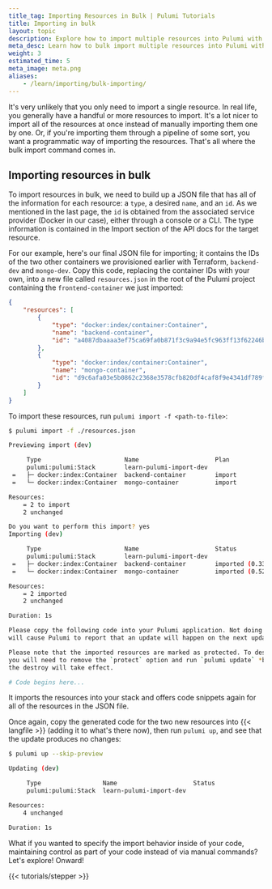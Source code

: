```yaml
---
title_tag: Importing Resources in Bulk | Pulumi Tutorials
title: Importing in bulk
layout: topic
description: Explore how to import multiple resources into Pulumi with a JSON file.
meta_desc: Learn how to bulk import multiple resources into Pulumi with a JSON file in this tutorial.
weight: 3
estimated_time: 5
meta_image: meta.png
aliases:
    - /learn/importing/bulk-importing/
---
```


It's very unlikely that you only need to import a single resource. In real life, you generally have a handful or more resources to import. It's a lot nicer to import all of the resources at once instead of manually importing them one by one. Or, if you're importing them through a pipeline of some sort, you want a programmatic way of importing the resources. That's all where the bulk import command comes in.

## Importing resources in bulk

To import resources in bulk, we need to build up a JSON file that has all of the information for each resource: a `type`, a desired `name`, and an `id`. As we mentioned in the last page, the `id` is obtained from the associated service provider (Docker in our case), either through a console or a CLI. The type information is contained in the Import section of the API docs for the target resource.

For our example, here's our final JSON file for importing; it contains the IDs of the two other containers we provisioned earlier with Terraform, `backend-dev` and `mongo-dev`. Copy this code, replacing the container IDs with your own, into a new file called `resources.json` in the root of the Pulumi project containing the `frontend-container` we just imported:

```json
{
    "resources": [
        {
            "type": "docker:index/container:Container",
            "name": "backend-container",
            "id": "a4087dbaaaa3ef75ca69fa0b871f3c9a94e5fc963ff13f62246b97bc75e20fc0"
        },
        {
            "type": "docker:index/container:Container",
            "name": "mongo-container",
            "id": "d9c6afa03e5b0862c2368e3578cfb820df4caf8f9e4341df789fdd2c0e53081a"
        }
    ]
}
```

To import these resources, run `pulumi import -f <path-to-file>`:

```bash
$ pulumi import -f ./resources.json

Previewing import (dev)

     Type                       Name                     Plan
     pulumi:pulumi:Stack        learn-pulumi-import-dev
 =   ├─ docker:index:Container  backend-container        import
 =   └─ docker:index:Container  mongo-container          import

Resources:
    = 2 to import
    2 unchanged

Do you want to perform this import? yes
Importing (dev)

     Type                       Name                     Status
     pulumi:pulumi:Stack        learn-pulumi-import-dev
 =   ├─ docker:index:Container  backend-container        imported (0.33s)
 =   └─ docker:index:Container  mongo-container          imported (0.52s)

Resources:
    = 2 imported
    2 unchanged

Duration: 1s

Please copy the following code into your Pulumi application. Not doing so
will cause Pulumi to report that an update will happen on the next update command.

Please note that the imported resources are marked as protected. To destroy them
you will need to remove the `protect` option and run `pulumi update` *before*
the destroy will take effect.

# Code begins here...
```

It imports the resources into your stack and offers code snippets again for all of the resources in the JSON file.

Once again, copy the generated code for the two new resources into {{< langfile >}} (adding it to what's there now), then run `pulumi up`, and see that the update produces no changes:

```bash
$ pulumi up --skip-preview

Updating (dev)

     Type                 Name                     Status
     pulumi:pulumi:Stack  learn-pulumi-import-dev

Resources:
    4 unchanged

Duration: 1s
```

What if you wanted to specify the import behavior inside of your code, maintaining control as part of your code instead of via manual commands? Let's explore! Onward!

{{< tutorials/stepper >}}
